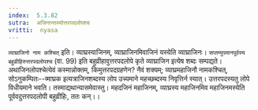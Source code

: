 ```yaml
---
index:  5.3.82
sutra:  अजिनान्तस्योत्तरपदलोपश्च
vritti:  nyasa
---
```


`व्याघ्राजिनो नाम कश्चित्` इति। व्याघ्रस्याजिनम्, व्याघ्राजिनमिवाजिनं यस्येति व्याघ्राजिनः। `सप्तम्युपमानपूर्वस्य बहुव्रीहिरुत्तरपदलोपश्च` (वा. 99) इति बहुव्रीहावुत्तरपदलोपे कृते व्याघ्राजिन इत्येष शब्दः सम्पद्यते। अथाजिनलोपश्चेत्येवं कस्मान्नोक्तम्, किमुत्तरपदग्रहणेन? नैवं शक्यम्; व्याघ्रमहाजिनौ नामकश्चित्, सोऽनुकम्पितः--व्माघ्रक इत्यत्राजिनशब्दस्य लोप उच्यमाने महच्छब्दस्य निवृत्तिर्न स्यात्। उत्तरपदस्यतु लोपे विधीयमाने भवति। तस्माद्यथान्यासमेवास्तु। महदजिनं महाजिनम्, व्याघ्रस्य महाजिनमिव महाजिनमस्येति पूर्ववदुत्तरपदलोपी बहुव्रीहिः, ततः कन्।।

